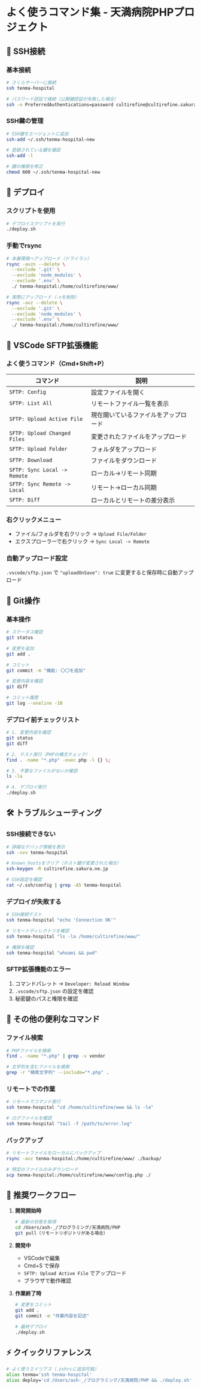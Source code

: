 # よく使うコマンド集 - 天満病院PHPプロジェクト

## 🔐 SSH接続

### 基本接続
```bash
# さくらサーバーに接続
ssh tenma-hospital

# パスワード認証で接続（公開鍵認証が失敗した場合）
ssh -o PreferredAuthentications=password cultirefine@cultirefine.sakura.ne.jp
```

### SSH鍵の管理
```bash
# SSH鍵をエージェントに追加
ssh-add ~/.ssh/tenma-hospital-new

# 登録されている鍵を確認
ssh-add -l

# 鍵の権限を修正
chmod 600 ~/.ssh/tenma-hospital-new
```

## 🚀 デプロイ

### スクリプトを使用
```bash
# デプロイスクリプトを実行
./deploy.sh
```

### 手動でrsync
```bash
# 本番環境へアップロード（ドライラン）
rsync -avzn --delete \
  --exclude '.git' \
  --exclude 'node_modules' \
  --exclude '.env' \
  ./ tenma-hospital:/home/cultirefine/www/

# 実際にアップロード（-nを削除）
rsync -avz --delete \
  --exclude '.git' \
  --exclude 'node_modules' \
  --exclude '.env' \
  ./ tenma-hospital:/home/cultirefine/www/
```

## 📁 VSCode SFTP拡張機能

### よく使うコマンド（Cmd+Shift+P）
| コマンド | 説明 |
|---------|------|
| `SFTP: Config` | 設定ファイルを開く |
| `SFTP: List All` | リモートファイル一覧を表示 |
| `SFTP: Upload Active File` | 現在開いているファイルをアップロード |
| `SFTP: Upload Changed Files` | 変更されたファイルをアップロード |
| `SFTP: Upload Folder` | フォルダをアップロード |
| `SFTP: Download` | ファイルをダウンロード |
| `SFTP: Sync Local -> Remote` | ローカル→リモート同期 |
| `SFTP: Sync Remote -> Local` | リモート→ローカル同期 |
| `SFTP: Diff` | ローカルとリモートの差分表示 |

### 右クリックメニュー
- ファイル/フォルダを右クリック → `Upload File/Folder`
- エクスプローラーで右クリック → `Sync Local -> Remote`

### 自動アップロード設定
`.vscode/sftp.json` で `"uploadOnSave": true` に変更すると保存時に自動アップロード

## 🔧 Git操作

### 基本操作
```bash
# ステータス確認
git status

# 変更を追加
git add .

# コミット
git commit -m "機能: 〇〇を追加"

# 変更内容を確認
git diff

# コミット履歴
git log --oneline -10
```

### デプロイ前チェックリスト
```bash
# 1. 変更内容を確認
git status
git diff

# 2. テスト実行（PHPの構文チェック）
find . -name "*.php" -exec php -l {} \;

# 3. 不要なファイルがないか確認
ls -la

# 4. デプロイ実行
./deploy.sh
```

## 🛠️ トラブルシューティング

### SSH接続できない
```bash
# 詳細なデバッグ情報を表示
ssh -vvv tenma-hospital

# known_hostsをクリア（ホスト鍵が変更された場合）
ssh-keygen -R cultirefine.sakura.ne.jp

# SSH設定を確認
cat ~/.ssh/config | grep -A5 tenma-hospital
```

### デプロイが失敗する
```bash
# SSH接続テスト
ssh tenma-hospital "echo 'Connection OK'"

# リモートディレクトリを確認
ssh tenma-hospital "ls -la /home/cultirefine/www/"

# 権限を確認
ssh tenma-hospital "whoami && pwd"
```

### SFTP拡張機能のエラー
1. コマンドパレット → `Developer: Reload Window`
2. `.vscode/sftp.json` の設定を確認
3. 秘密鍵のパスと権限を確認

## 📝 その他の便利なコマンド

### ファイル検索
```bash
# PHPファイルを検索
find . -name "*.php" | grep -v vendor

# 文字列を含むファイルを検索
grep -r "検索文字列" --include="*.php" .
```

### リモートでの作業
```bash
# リモートでコマンド実行
ssh tenma-hospital "cd /home/cultirefine/www && ls -la"

# ログファイルを確認
ssh tenma-hospital "tail -f /path/to/error.log"
```

### バックアップ
```bash
# リモートファイルをローカルにバックアップ
rsync -avz tenma-hospital:/home/cultirefine/www/ ./backup/

# 特定のファイルのみダウンロード
scp tenma-hospital:/home/cultirefine/www/config.php ./
```

## 🎯 推奨ワークフロー

1. **開発開始時**
   ```bash
   # 最新の状態を取得
   cd /Users/ash-_/プログラミング/天満病院/PHP
   git pull（リモートリポジトリがある場合）
   ```

2. **開発中**
   - VSCodeで編集
   - Cmd+S で保存
   - `SFTP: Upload Active File` でアップロード
   - ブラウザで動作確認

3. **作業終了時**
   ```bash
   # 変更をコミット
   git add .
   git commit -m "作業内容を記述"
   
   # 最終デプロイ
   ./deploy.sh
   ```

## ⚡ クイックリファレンス

```bash
# よく使うエイリアス（.zshrcに追加可能）
alias tenma='ssh tenma-hospital'
alias deploy='cd /Users/ash-_/プログラミング/天満病院/PHP && ./deploy.sh'
```